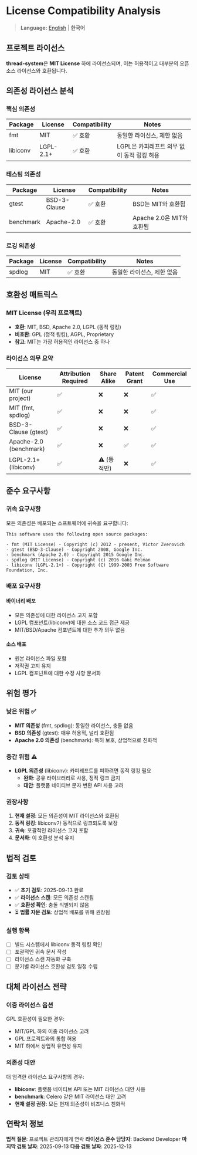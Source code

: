 # License Compatibility Analysis

> **Language:** [English](LICENSE_COMPATIBILITY.md) | **한국어**

## 프로젝트 라이선스
**thread-system**은 **MIT License** 하에 라이선스되며, 이는 허용적이고 대부분의 오픈 소스 라이선스와 호환됩니다.

## 의존성 라이선스 분석

### 핵심 의존성

| Package | License | Compatibility | Notes |
|---------|---------|---------------|-------|
| fmt | MIT | ✅ 호환 | 동일한 라이선스, 제한 없음 |
| libiconv | LGPL-2.1+ | ✅ 호환 | LGPL은 카피레프트 의무 없이 동적 링킹 허용 |

### 테스팅 의존성

| Package | License | Compatibility | Notes |
|---------|---------|---------------|-------|
| gtest | BSD-3-Clause | ✅ 호환 | BSD는 MIT와 호환됨 |
| benchmark | Apache-2.0 | ✅ 호환 | Apache 2.0은 MIT와 호환됨 |

### 로깅 의존성

| Package | License | Compatibility | Notes |
|---------|---------|---------------|-------|
| spdlog | MIT | ✅ 호환 | 동일한 라이선스, 제한 없음 |

## 호환성 매트릭스

### MIT License (우리 프로젝트)
- **호환**: MIT, BSD, Apache 2.0, LGPL (동적 링킹)
- **비호환**: GPL (정적 링킹), AGPL, Proprietary
- **참고**: MIT는 가장 허용적인 라이선스 중 하나

### 라이선스 의무 요약

| License | Attribution Required | Share Alike | Patent Grant | Commercial Use |
|---------|---------------------|-------------|--------------|----------------|
| MIT (our project) | ✅ | ❌ | ❌ | ✅ |
| MIT (fmt, spdlog) | ✅ | ❌ | ❌ | ✅ |
| BSD-3-Clause (gtest) | ✅ | ❌ | ❌ | ✅ |
| Apache-2.0 (benchmark) | ✅ | ❌ | ✅ | ✅ |
| LGPL-2.1+ (libiconv) | ✅ | ⚠️ (동적만) | ❌ | ✅ |

## 준수 요구사항

### 귀속 요구사항
모든 의존성은 배포되는 소프트웨어에 귀속을 요구합니다:

```
This software uses the following open source packages:

- fmt (MIT License) - Copyright (c) 2012 - present, Victor Zverovich
- gtest (BSD-3-Clause) - Copyright 2008, Google Inc.
- benchmark (Apache 2.0) - Copyright 2015 Google Inc.
- spdlog (MIT License) - Copyright (c) 2016 Gabi Melman
- libiconv (LGPL-2.1+) - Copyright (C) 1999-2003 Free Software Foundation, Inc.
```

### 배포 요구사항

#### 바이너리 배포
- 모든 의존성에 대한 라이선스 고지 포함
- LGPL 컴포넌트(libiconv)에 대한 소스 코드 접근 제공
- MIT/BSD/Apache 컴포넌트에 대한 추가 의무 없음

#### 소스 배포
- 원본 라이선스 파일 포함
- 저작권 고지 유지
- LGPL 컴포넌트에 대한 수정 사항 문서화

## 위험 평가

### 낮은 위험 ✅
- **MIT 의존성** (fmt, spdlog): 동일한 라이선스, 충돌 없음
- **BSD 의존성** (gtest): 매우 허용적, 널리 호환됨
- **Apache 2.0 의존성** (benchmark): 특허 보호, 상업적으로 친화적

### 중간 위험 ⚠️
- **LGPL 의존성** (libiconv): 카피레프트를 피하려면 동적 링킹 필요
  - **완화**: 공유 라이브러리로 사용, 정적 링크 금지
  - **대안**: 플랫폼 네이티브 문자 변환 API 사용 고려

### 권장사항

1. **현재 설정**: 모든 의존성이 MIT 라이선스와 호환됨
2. **동적 링킹**: libiconv가 동적으로 링크되도록 보장
3. **귀속**: 포괄적인 라이선스 고지 포함
4. **문서화**: 이 호환성 분석 유지

## 법적 검토

### 검토 상태
- ✅ **초기 검토**: 2025-09-13 완료
- ✅ **라이선스 스캔**: 모든 의존성 스캔됨
- ✅ **호환성 확인**: 충돌 식별되지 않음
- ⏳ **법률 자문 검토**: 상업적 배포를 위해 권장됨

### 실행 항목
- [ ] 빌드 시스템에서 libiconv 동적 링킹 확인
- [ ] 포괄적인 귀속 문서 작성
- [ ] 라이선스 스캔 자동화 구축
- [ ] 분기별 라이선스 호환성 검토 일정 수립

## 대체 라이선스 전략

### 이중 라이선스 옵션
GPL 호환성이 필요한 경우:
- MIT/GPL 하의 이중 라이선스 고려
- GPL 프로젝트와의 통합 허용
- MIT 하에서 상업적 유연성 유지

### 의존성 대안
더 엄격한 라이선스 요구사항의 경우:
- **libiconv**: 플랫폼 네이티브 API 또는 MIT 라이선스 대안 사용
- **benchmark**: Celero 같은 MIT 라이선스 대안 고려
- **현재 설정 권장**: 모든 현재 의존성이 비즈니스 친화적

## 연락처 정보
**법적 질문**: 프로젝트 관리자에게 연락
**라이선스 준수 담당자**: Backend Developer
**마지막 검토 날짜**: 2025-09-13
**다음 검토 날짜**: 2025-12-13
